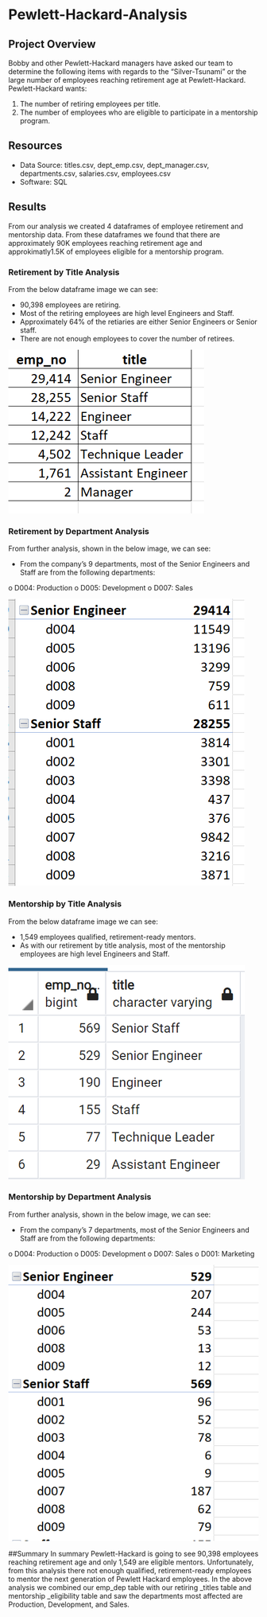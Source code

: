 # Pewlett-Hackard-Analysis
## Project Overview
Bobby and other Pewlett-Hackard managers have asked our team to determine the following items with regards to the “Silver-Tsunami” or the large number of employees reaching retirement age at Pewlett-Hackard. Pewlett-Hackard wants:
1.	The number of retiring employees per title.
2.	The number of employees who are eligible to participate in a mentorship program. 
## Resources
- Data Source: titles.csv, dept_emp.csv, dept_manager.csv, departments.csv, salaries.csv, employees.csv
- Software: SQL
## Results 
From our analysis we created 4 dataframes of employee retirement and mentorship data. From these dataframes we found that there are approximately 90K employees reaching retirement age and approkimatly1.5K of employees eligible for a mentorship program.
### Retirement by Title Analysis
From the below dataframe image we can see:
-	90,398 employees are retiring.
-	Most of the retiring employees are high level Engineers and Staff. 
-	Approximately 64% of the retiaries are either Senior Engineers or Senior staff.
-	There are not enough employees to cover the number of retirees.

![ Fig1.png]( https://github.com/lmacera/Pewlett-Hackard-Analysis/blob/main/Analysis%20Projects%20Folder/Pewlett-Hackard-Analysis%20Folder/Employee_Database_challenge/Fig%201.PNG )
### Retirement by Department Analysis
From further analysis, shown in the below image, we can see:
-	From the company’s 9 departments, most of the Senior Engineers and Staff are from the following departments:

  o	D004: Production
  o	D005: Development
  o	D007: Sales

![ Fig2.png](https://github.com/lmacera/Pewlett-Hackard-Analysis/blob/main/Analysis%20Projects%20Folder/Pewlett-Hackard-Analysis%20Folder/Employee_Database_challenge/Fig%202.PNG )
### Mentorship by Title Analysis
From the below dataframe image we can see:
-	1,549 employees qualified, retirement-ready mentors.
-	As with our retirement by title analysis, most of the mentorship employees are high level Engineers and Staff.

![ Fig3.png](https://github.com/lmacera/Pewlett-Hackard-Analysis/blob/main/Analysis%20Projects%20Folder/Pewlett-Hackard-Analysis%20Folder/Employee_Database_challenge/Fig%203.PNG )
### Mentorship by Department Analysis
From further analysis, shown in the below image, we can see:
-	From the company’s 7 departments, most of the Senior Engineers and Staff are from the following departments:

  o	D004: Production
  o	D005: Development
  o	D007: Sales
  o	D001: Marketing

![ Fig4.png](https://github.com/lmacera/Pewlett-Hackard-Analysis/blob/main/Analysis%20Projects%20Folder/Pewlett-Hackard-Analysis%20Folder/Employee_Database_challenge/Fig%204.PNG )

##Summary
In summary Pewlett-Hackard is going to see 90,398 employees reaching retirement age and only 1,549 are eligible mentors. Unfortunately, from this analysis there not enough qualified, retirement-ready employees to mentor the next generation of Pewlett Hackard employees. In the above analysis we combined our emp_dep table with our retiring _titles table and mentorship _eligibility table and saw the departments most affected are Production, Development, and Sales.


